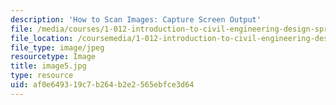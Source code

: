 ```yaml
---
description: 'How to Scan Images: Capture Screen Output'
file: /media/courses/1-012-introduction-to-civil-engineering-design-spring-2002/af0e649319c7b264b2e2565ebfce3d64_image5.jpg
file_location: /coursemedia/1-012-introduction-to-civil-engineering-design-spring-2002/af0e649319c7b264b2e2565ebfce3d64_image5.jpg
file_type: image/jpeg
resourcetype: Image
title: image5.jpg
type: resource
uid: af0e6493-19c7-b264-b2e2-565ebfce3d64
---
```

